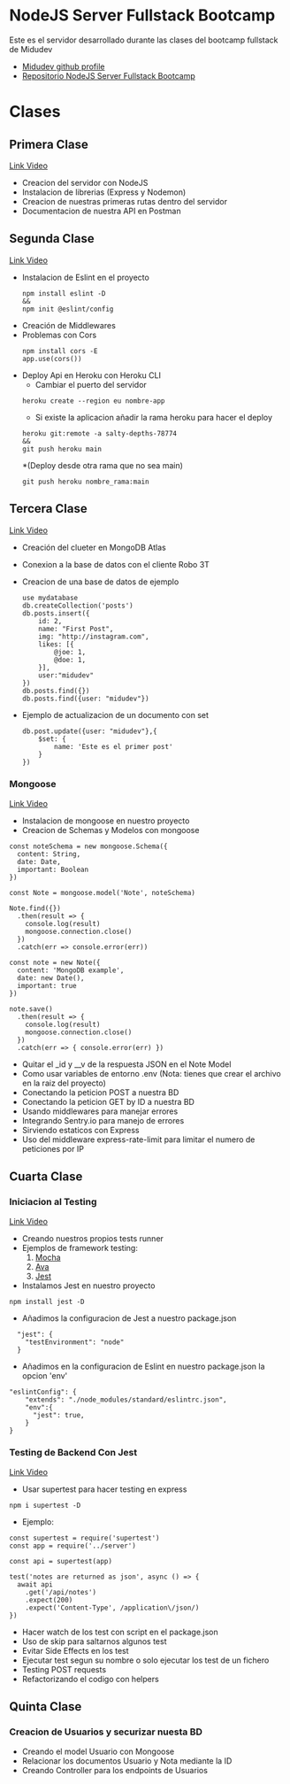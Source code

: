 # NodeJS Server Fullstack Bootcamp

Este es el servidor desarrollado durante las clases del bootcamp fullstack de Midudev
 - [Midudev github profile](https://github.com/midudev)
 - [Repositorio NodeJS Server Fullstack Bootcamp](https://github.com/midudev)

# Clases

## Primera Clase
[Link Video](https://www.youtube.com/watch?v=o85OkeVtm7k&list=PLV8x_i1fqBw0Kn_fBIZTa3wS_VZAqddX7&index=7)
 - Creacion del servidor con NodeJS
 - Instalacion de librerias (Express y Nodemon)
 - Creacion de nuestras primeras rutas dentro del servidor
 - Documentacion de nuestra API en Postman
## Segunda Clase
[Link Video](https://www.youtube.com/watch?v=ep_plUeKV1Y&list=PLV8x_i1fqBw0Kn_fBIZTa3wS_VZAqddX7&index=10)
 - Instalacion de Eslint en el proyecto
    ```
    npm install eslint -D
    &&
    npm init @eslint/config
    ```    
 - Creación de Middlewares
 - Problemas con Cors
    ```
    npm install cors -E
    app.use(cors())
    ```
  * Deploy Api en Heroku con Heroku CLI
    * Cambiar el puerto del servidor
    ```
    heroku create --region eu nombre-app
    ```
    * Si existe la aplicacion añadir la rama heroku para hacer el deploy
    ```
    heroku git:remote -a salty-depths-78774
    &&
    git push heroku main
    ```
    *(Deploy desde otra rama que no sea main)
    ```
    git push heroku nombre_rama:main
    ```
## Tercera Clase
[Link Video](https://www.youtube.com/watch?v=HsYA3QvWGlk&list=PLV8x_i1fqBw0Kn_fBIZTa3wS_VZAqddX7&index=8)
 - Creación del clueter en MongoDB Atlas
 - Conexion a la base de datos con el cliente Robo 3T
 - Creacion de una base de datos de ejemplo

    ```
    use mydatabase
    db.createCollection('posts')
    db.posts.insert({
        id: 2,
        name: "First Post",
        img: "http://instagram.com",
        likes: [{
            @joe: 1,
            @doe: 1,
        }],
        user:"midudev"
    })
    db.posts.find({})
    db.posts.find({user: "midudev"})
    ```
 - Ejemplo de actualizacion de un documento con set
    ```
    db.post.update({user: "midudev"},{
        $set: {
            name: 'Este es el primer post'
        }
    })
    ```
### Mongoose
[Link Video](https://www.youtube.com/watch?v=vhUw7GkRHdk&list=PLV8x_i1fqBw0Kn_fBIZTa3wS_VZAqddX7&index=9)
 - Instalacion de mongoose en nuestro proyecto
 - Creacion de Schemas y Modelos con mongoose
```
const noteSchema = new mongoose.Schema({
  content: String,
  date: Date,
  important: Boolean
})

const Note = mongoose.model('Note', noteSchema)

Note.find({})
  .then(result => {
    console.log(result)
    mongoose.connection.close()
  })
  .catch(err => console.error(err))

const note = new Note({
  content: 'MongoDB example',
  date: new Date(),
  important: true
})

note.save()
  .then(result => {
    console.log(result)
    mongoose.connection.close()
  })
  .catch(err => { console.error(err) })
```
- Quitar el _id y __v de la respuesta JSON en el Note Model
- Como usar variables de entorno .env (Nota: tienes que crear el archivo en la raiz del proyecto)
- Conectando la peticion POST a nuestra BD
- Conectando la peticion GET by ID a nuestra BD
- Usando middlewares para manejar errores
- Integrando Sentry.io para manejo de errores
- Sirviendo estaticos con Express
- Uso del middleware express-rate-limit para limitar el numero de peticiones por IP

## Cuarta Clase
### Iniciacion al Testing
[Link Video](https://www.youtube.com/watch?v=_DzBez4qMi0&list=PLV8x_i1fqBw0Kn_fBIZTa3wS_VZAqddX7&index=10)
- Creando nuestros propios tests runner
- Ejemplos de framework testing:
    1. [Mocha](https://mochajs.org/)
    2. [Ava](https://github.com/avajs/ava)
    3. [Jest](https://jestjs.io/es-ES/)
- Instalamos Jest en nuestro proyecto
```
npm install jest -D
```
- Añadimos la configuracion de Jest a nuestro package.json
```
  "jest": {
    "testEnvironment": "node"
  }
```
- Añadimos en la configuracion de Eslint en nuestro package.json la opcion 'env' 
```
"eslintConfig": {
    "extends": "./node_modules/standard/eslintrc.json",
    "env":{
      "jest": true,
    }
}
```
### Testing de Backend Con Jest
[Link Video](https://www.youtube.com/watch?v=_xxVJdGNMrs&list=PLV8x_i1fqBw0Kn_fBIZTa3wS_VZAqddX7&index=12)
- Usar supertest para hacer testing en express
```
npm i supertest -D 
```
  - Ejemplo:
  ```
  const supertest = require('supertest')
  const app = require('../server')

  const api = supertest(app)

  test('notes are returned as json', async () => {
    await api
      .get('/api/notes')
      .expect(200)
      .expect('Content-Type', /application\/json/)
  })
  ```
- Hacer watch de los test con script en el package.json
- Uso de skip para saltarnos algunos test
- Evitar Side Effects en los test
- Ejecutar test segun su nombre o solo ejecutar los test de un fichero
- Testing POST requests
- Refactorizando el codigo con helpers 

## Quinta Clase 
### Creacion de Usuarios y securizar nuesta BD
- Creando el model Usuario con Mongoose
- Relacionar los documentos Usuario y Nota mediante la ID
- Creando Controller para los endpoints de Usuarios

